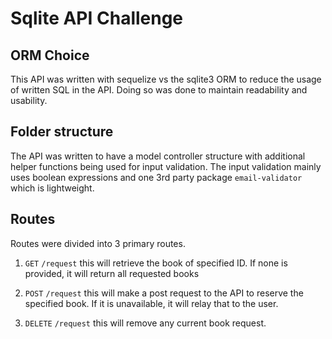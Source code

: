 # Sqlite API Challenge

## ORM Choice

This API was written with sequelize vs the sqlite3 ORM to reduce the usage of written SQL in the API. Doing so was done to maintain readability and usability. 

## Folder structure

The API was written to have a model controller structure with additional helper functions being used for input validation. The input validation mainly uses boolean expressions and one 3rd party package `email-validator` which is lightweight.

## Routes

Routes were divided into 3 primary routes. 

1) `GET` `/request` this will retrieve the book of specified ID. If none is provided, it will return all requested books

2) `POST` `/request` this will make a post request to the API to reserve the specified book. If it is unavailable, it will relay that to the user.

3) `DELETE` `/request` this will remove any current book request.